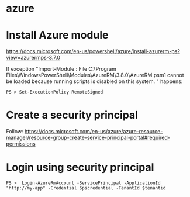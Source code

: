 # azure

# Install Azure module

https://docs.microsoft.com/en-us/powershell/azure/install-azurerm-ps?view=azurermps-3.7.0

If exception "Import-Module : File C:\Program Files\WindowsPowerShell\Modules\AzureRM\3.8.0\AzureRM.psm1 cannot be loaded because running scripts is disabled on this system. " happens:

```
PS > Set-ExecutionPolicy RemoteSigned
```

# Create a security principal
Follow: https://docs.microsoft.com/en-us/azure/azure-resource-manager/resource-group-create-service-principal-portal#required-permissions

# Login using security principal
```
PS >  Login-AzureRmAccount -ServicePrincipal -ApplicationId  "http://my-app" -Credential $pscredential -TenantId $tenantid

```